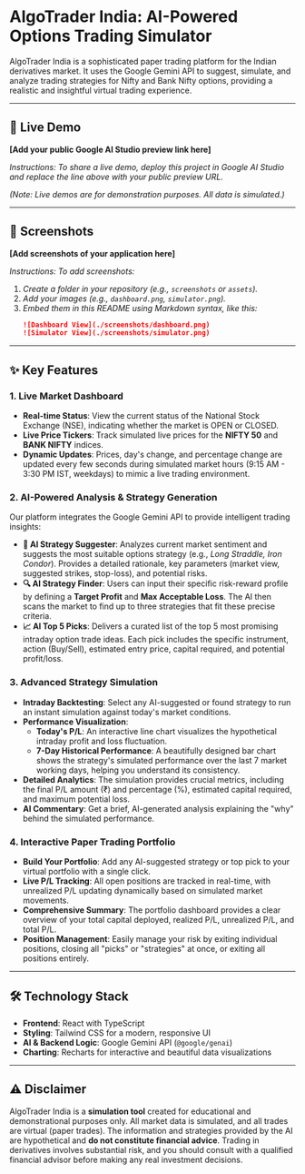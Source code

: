 # AlgoTrader India: AI-Powered Options Trading Simulator

AlgoTrader India is a sophisticated paper trading platform for the Indian derivatives market. It uses the Google Gemini API to suggest, simulate, and analyze trading strategies for Nifty and Bank Nifty options, providing a realistic and insightful virtual trading experience.

---

## 🚀 Live Demo

**[Add your public Google AI Studio preview link here]**

*Instructions: To share a live demo, deploy this project in Google AI Studio and replace the line above with your public preview URL.*

*(Note: Live demos are for demonstration purposes. All data is simulated.)*

---

## 📸 Screenshots

**[Add screenshots of your application here]**

*Instructions: To add screenshots:*
1.  *Create a folder in your repository (e.g., `screenshots` or `assets`).*
2.  *Add your images (e.g., `dashboard.png`, `simulator.png`).*
3.  *Embed them in this README using Markdown syntax, like this:*
    ```markdown
    ![Dashboard View](./screenshots/dashboard.png)
    ![Simulator View](./screenshots/simulator.png)
    ```

---


## ✨ Key Features

### 1. Live Market Dashboard
- **Real-time Status**: View the current status of the National Stock Exchange (NSE), indicating whether the market is OPEN or CLOSED.
- **Live Price Tickers**: Track simulated live prices for the **NIFTY 50** and **BANK NIFTY** indices.
- **Dynamic Updates**: Prices, day's change, and percentage change are updated every few seconds during simulated market hours (9:15 AM - 3:30 PM IST, weekdays) to mimic a live trading environment.

### 2. AI-Powered Analysis & Strategy Generation
Our platform integrates the Google Gemini API to provide intelligent trading insights:

- **🤖 AI Strategy Suggester**: Analyzes current market sentiment and suggests the most suitable options strategy (e.g., *Long Straddle, Iron Condor*). Provides a detailed rationale, key parameters (market view, suggested strikes, stop-loss), and potential risks.
- **🔍 AI Strategy Finder**: Users can input their specific risk-reward profile by defining a **Target Profit** and **Max Acceptable Loss**. The AI then scans the market to find up to three strategies that fit these precise criteria.
- **📈 AI Top 5 Picks**: Delivers a curated list of the top 5 most promising intraday option trade ideas. Each pick includes the specific instrument, action (Buy/Sell), estimated entry price, capital required, and potential profit/loss.

### 3. Advanced Strategy Simulation
- **Intraday Backtesting**: Select any AI-suggested or found strategy to run an instant simulation against today's market conditions.
- **Performance Visualization**:
    - **Today's P/L**: An interactive line chart visualizes the hypothetical intraday profit and loss fluctuation.
    - **7-Day Historical Performance**: A beautifully designed bar chart shows the strategy's simulated performance over the last 7 market working days, helping you understand its consistency.
- **Detailed Analytics**: The simulation provides crucial metrics, including the final P/L amount (₹) and percentage (%), estimated capital required, and maximum potential loss.
- **AI Commentary**: Get a brief, AI-generated analysis explaining the "why" behind the simulated performance.

### 4. Interactive Paper Trading Portfolio
- **Build Your Portfolio**: Add any AI-suggested strategy or top pick to your virtual portfolio with a single click.
- **Live P/L Tracking**: All open positions are tracked in real-time, with unrealized P/L updating dynamically based on simulated market movements.
- **Comprehensive Summary**: The portfolio dashboard provides a clear overview of your total capital deployed, realized P/L, unrealized P/L, and total P/L.
- **Position Management**: Easily manage your risk by exiting individual positions, closing all "picks" or "strategies" at once, or exiting all positions entirely.

---

## 🛠️ Technology Stack

-   **Frontend**: React with TypeScript
-   **Styling**: Tailwind CSS for a modern, responsive UI
-   **AI & Backend Logic**: Google Gemini API (`@google/genai`)
-   **Charting**: Recharts for interactive and beautiful data visualizations

---

## ⚠️ Disclaimer

AlgoTrader India is a **simulation tool** created for educational and demonstrational purposes only. All market data is simulated, and all trades are virtual (paper trades). The information and strategies provided by the AI are hypothetical and **do not constitute financial advice**. Trading in derivatives involves substantial risk, and you should consult with a qualified financial advisor before making any real investment decisions.